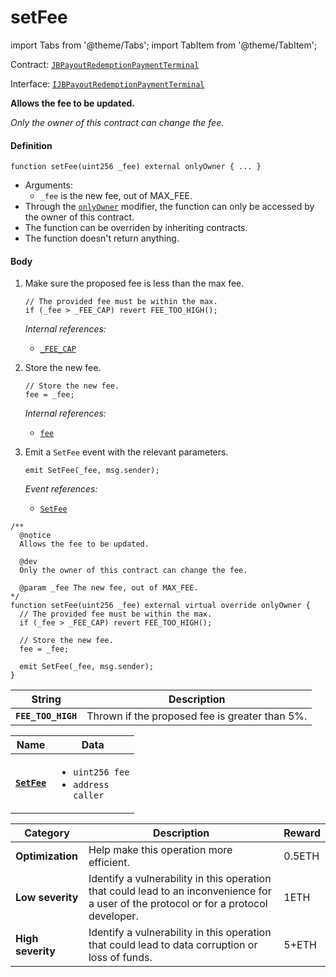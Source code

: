 # setFee

import Tabs from '@theme/Tabs';
import TabItem from '@theme/TabItem';

Contract: [`JBPayoutRedemptionPaymentTerminal`](/docs/dev/v3/deprecated/or-payment-terminals/or-abstract/jbpayoutredemptionpaymentterminal/README.md)​‌

Interface: [`IJBPayoutRedemptionPaymentTerminal`](/docs/dev/v3/interfaces/ijbpayoutredemptionpaymentterminal.md)

<Tabs>
<TabItem value="Step by step" label="Step by step">

**Allows the fee to be updated.**

_Only the owner of this contract can change the fee._

#### Definition

```
function setFee(uint256 _fee) external onlyOwner { ... }
```

* Arguments:
  * `_fee` is the new fee, out of MAX_FEE.
* Through the [`onlyOwner`](https://docs.openzeppelin.com/contracts/4.x/api/ownership#Ownable-onlyOwner--) modifier, the function can only be accessed by the owner of this contract.
* The function can be overriden by inheriting contracts.
* The function doesn't return anything.

#### Body

1.  Make sure the proposed fee is less than the max fee.

    ```
    // The provided fee must be within the max.
    if (_fee > _FEE_CAP) revert FEE_TOO_HIGH();
    ```

    _Internal references:_

    * [`_FEE_CAP`](/docs/dev/v3/deprecated/or-payment-terminals/or-abstract/jbpayoutredemptionpaymentterminal/properties/-_fee_cap.md)
2.  Store the new fee.

    ```
    // Store the new fee.
    fee = _fee;
    ```

    _Internal references:_

    * [`fee`](/docs/dev/v3/deprecated/or-payment-terminals/or-abstract/jbpayoutredemptionpaymentterminal/properties/fee.md)

3.  Emit a `SetFee` event with the relevant parameters.

    ```
    emit SetFee(_fee, msg.sender);
    ```

    _Event references:_

    * [`SetFee`](/docs/dev/v3/deprecated/or-payment-terminals/or-abstract/jbpayoutredemptionpaymentterminal/events/setfee.md)

</TabItem>

<TabItem value="Code" label="Code">

```
/**
  @notice
  Allows the fee to be updated.

  @dev
  Only the owner of this contract can change the fee.

  @param _fee The new fee, out of MAX_FEE.
*/
function setFee(uint256 _fee) external virtual override onlyOwner {
  // The provided fee must be within the max.
  if (_fee > _FEE_CAP) revert FEE_TOO_HIGH();

  // Store the new fee.
  fee = _fee;

  emit SetFee(_fee, msg.sender);
}
```

</TabItem>

<TabItem value="Errors" label="Errors">

| String             | Description                                    |
| ------------------ | ---------------------------------------------- |
| **`FEE_TOO_HIGH`** | Thrown if the proposed fee is greater than 5%. |

</TabItem>

<TabItem value="Events" label="Events">

| Name                                | Data                                                                           |
| ----------------------------------- | ------------------------------------------------------------------------------ |
| [**`SetFee`**](/docs/dev/v3/deprecated/or-payment-terminals/or-abstract/jbpayoutredemptionpaymentterminal/events/setfee.md)                                                 | <ul><li><code>uint256 fee</code></li><li><code>address caller</code></li></ul>                                                                                                                                                                                                                                            |

</TabItem>

<TabItem value="Bug bounty" label="Bug bounty">

| Category          | Description                                                                                                                            | Reward |
| ----------------- | -------------------------------------------------------------------------------------------------------------------------------------- | ------ |
| **Optimization**  | Help make this operation more efficient.                                                                                               | 0.5ETH |
| **Low severity**  | Identify a vulnerability in this operation that could lead to an inconvenience for a user of the protocol or for a protocol developer. | 1ETH   |
| **High severity** | Identify a vulnerability in this operation that could lead to data corruption or loss of funds.                                        | 5+ETH  |

</TabItem>
</Tabs>
